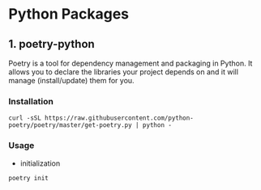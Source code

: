 # Python Packages

## 1. poetry-python

Poetry is a tool for dependency management and packaging in Python. It allows you to declare the libraries your project depends on and it will manage (install/update) them for you.

### Installation

```shell
curl -sSL https://raw.githubusercontent.com/python-poetry/poetry/master/get-poetry.py | python -
```

### Usage

- initialization
```shell
poetry init
```
